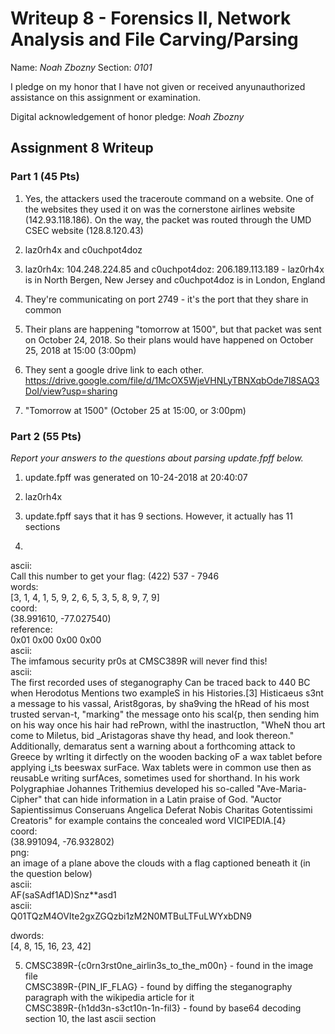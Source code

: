Writeup 8 - Forensics II, Network Analysis and File Carving/Parsing
=====

Name: *Noah Zbozny*
Section: *0101*

I pledge on my honor that I have not given or received anyunauthorized assistance on this assignment or examination.

Digital acknowledgement of honor pledge: *Noah Zbozny*

## Assignment 8 Writeup

### Part 1 (45 Pts)
1. Yes, the attackers used the traceroute command on a website. One of the websites they used it on was the cornerstone airlines website (142.93.118.186). On the way, the packet was routed through the UMD CSEC website (128.8.120.43)

2. laz0rh4x and c0uchpot4doz

3. laz0rh4x: 104.248.224.85 and c0uchpot4doz: 206.189.113.189 - laz0rh4x is in North Bergen, New Jersey and c0uchpot4doz is in London, England

4. They're communicating on port 2749 - it's the port that they share in common

5. Their plans are happening "tomorrow at 1500", but that packet was sent on October 24, 2018. So their plans would have happened on October 25, 2018 at 15:00 (3:00pm)

6. They sent a google drive link to each other. https://drive.google.com/file/d/1McOX5WjeVHNLyTBNXqbOde7l8SAQ3DoI/view?usp=sharing

7. "Tomorrow at 1500" (October 25 at 15:00, or 3:00pm)

### Part 2 (55 Pts)

*Report your answers to the questions about parsing update.fpff below.*
1. update.fpff was generated on 10-24-2018 at 20:40:07

2. laz0rh4x

3. update.fpff says that it has 9 sections. However, it actually has 11 sections

4.

ascii:  
Call this number to get your flag: (422) 537 - 7946  
words:  
\[3, 1, 4, 1, 5, 9, 2, 6, 5, 3, 5, 8, 9, 7, 9\]  
coord:  
(38.991610, -77.027540)  
reference:  
0x01 0x00 0x00 0x00  
ascii:  
The imfamous security pr0s at CMSC389R will never find this!  
ascii:  
The first recorded uses of steganography Can be traced back to 440 BC when Herodotus Mentions two exampleS in his Histories.\[3\] Histicaeus s3nt a message to his vassal, Arist8goras, by sha9ving the hRead of his most trusted servan-t, "marking" the message onto his scal\{p, then sending him on his way once his hair had rePrown, withl the inastructIon, "WheN thou art come to Miletus, bid _Aristagoras shave thy head, and look thereon." Additionally, demaratus sent a warning about a forthcoming attack to Greece by wrIting it dirfectly on the wooden backing oF a wax tablet before applying i_ts beeswax surFace. Wax tablets were in common use then as reusabLe writing surfAces, sometimes used for shorthand. In his work Polygraphiae Johannes Trithemius developed his so-called "Ave-Maria-Cipher" that can hide information in a Latin praise of God. "Auctor Sapientissimus Conseruans Angelica Deferat Nobis Charitas Gotentissimi Creatoris" for example contains the concealed word VICIPEDIA.\[4\}  
coord:  
(38.991094, -76.932802)  
png:  
an image of a plane above the clouds with a flag captioned beneath it (in the question below)  
ascii:  
AF(saSAdf1AD)Snz\*\*asd1  
ascii:  
Q01TQzM4OVIte2gxZGQzbi1zM2N0MTBuLTFuLWYxbDN9  

dwords:  
\[4, 8, 15, 16, 23, 42\]  

5. CMSC389R-\{c0rn3rst0ne\_airlin3s\_to\_the\_m00n\} - found in the image file  
CMSC389R-\{PIN\_IF\_FLAG\} - found by diffing the steganography paragraph with the wikipedia article for it  
CMSC389R-\{h1dd3n-s3ct10n-1n-fil3\} - found by base64 decoding section 10, the last ascii section
